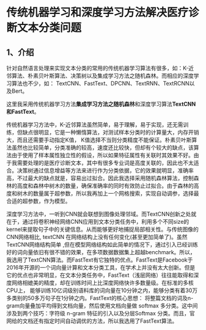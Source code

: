 # 传统机器学习和深度学习方法解决医疗诊断文本分类问题

## 1、介绍

​		针对自然语言处理来实现文本分类的常用的传统机器学习算法有很多，如：K-近邻算法、朴素贝叶斯算法、决策树以及集成学习方法之随机森林。而相应的深度学习算法也不少，如： TextCNN、FastText、DPCNN、TextRNN、TextRCNN以及Bert。

这里我采用传统机器学习方法**集成学习方法之随机森林**和深度学习算法**TextCNN和FastText**。

​		传统机器学习方法中，K-近邻算法虽然简单，易于理解，易于实现，还无需训练，但缺点很明显，它是一种懒惰算法，对测试样本分类时的计算量大，内存开销大，而且还需要手动指定K值， K值选择不当则分类精度不能保证。朴素贝叶斯算法虽然也比较简单，分类准确的较高，速度还比较快，但却有个较大的缺点，该算法由于使用了样本属性独立性的假设，所以如果特征属性有关联时其效果不好。由于我需要处理的是医疗诊断文本，其中有很多专业词是高度关联的，因此也不太适合。决策树通过信息增益等方法来进行作为分类依据，它的效果就明显，准确率高，不过最大的缺点就是，容易出过拟合。因此我选择采用随机森林算法，控制森林的高度和森林中树木的数量，确保准确率的同时有效防止过拟合。由于森林的高度和树木的数量属于超参数，所以我再加上一个网格搜索，实现自动调参，选择最合适的超参数，作为模型。

​		深度学习方法中，一听到CNN就会联想到图像处理邻域。而TextCNN创新之处就在于，通过将卷积神经网络CNN应用到文本分类任务中，利用多个不同size的kernel来提取句子中的关键信息。从而能够更好地捕捉局部相关性。与传统图像的CNN网络相比, textCNN 在网络结构上没有任何变化(甚至更加简单了)。虽然TextCNN网络结构简单 ,但在模型网络结构如此简单的情况下，通过引入已经训练好的词向量依旧有很不错的效果，在多项数据数据集上超越benchmark。所以，我选用了TextCNN算法。而FastText有它独特的优点。FastText是Facebook于2016年开源的一个词向量计算和文本分类工具，在学术上并没有太大创新。但是它的优点也非常明显，在文本分类任务中，FastText（浅层网络）往往能取得和深度网络相媲美的精度，却在训练时间上比深度网络快许多数量级。在标准的多核CPU上， 能够训练10亿词级别语料库的词向量在10分钟之内，能够分类有着30万多类别的50多万句子在1分钟之内。FastText的核心思想： 将整篇文档的词及n-gram向量叠加平均得到文档向量，然后使用文档向量做 softmax 多分类。这中间涉及到两个技巧：字符级 n-gram 特征的引入以及分层Softmax 分类。而且，官网给的文档还有指定时间自动调优的方法，所以我选用了FastText算法。